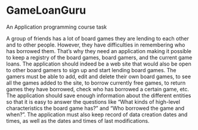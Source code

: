 # GameLoanGuru
 
An Application programming course task

A group of friends has a lot of board games they are lending to each other and to other people. However, they have difficulties in remembering who has borrowed them. That’s why they need an application making it possible to keep a registry of the board games, board gamers, and the current game loans. The application should indeed be a web site that would also be open to other board gamers to sign up and start lending board games. The gamers must be able to add, edit and delete their own board games, to see all the games added to the site, to borrow currently free games, to return games they have borrowed, check who has borrowed a certain game, etc. The application should save enough information about the different entities so that it is easy to answer the questions like “What kinds of high-level characteristics the board game has?” and “Who borrowed the game and when?”. The application must also keep record of data creation dates and times, as well as the dates and times of last modifications. 
